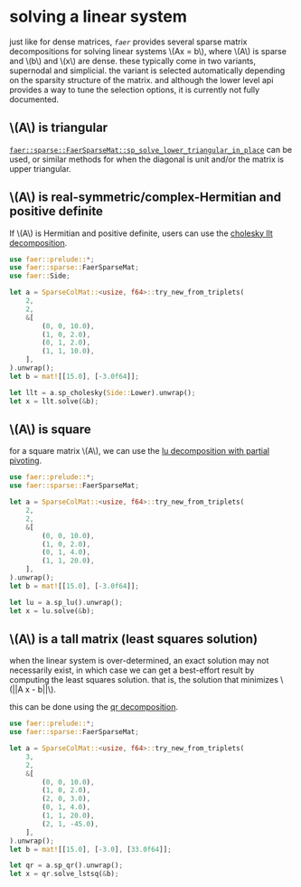 # solving a linear system

just like for dense matrices, _`faer`_ provides several sparse matrix decompositions for solving linear systems \\(Ax = b\\), where \\(A\\) is sparse and \\(b\\) and \\(x\\) are dense.
these typically come in two variants, supernodal and simplicial.
the variant is selected automatically depending on the sparsity structure of the matrix.
and although the lower level api provides a way to tune the selection options, it is currently not fully documented.

## \\(A\\) is triangular
[`faer::sparse::FaerSparseMat::sp_solve_lower_triangular_in_place`](https://docs.rs/faer/latest/faer/sparse/struct.SparseColMat.html#method.sp_solve_lower_triangular_in_place) can be used, or similar methods for when the diagonal is unit and/or the matrix is upper triangular.

## \\(A\\) is real-symmetric/complex-Hermitian and positive definite
If \\(A\\) is Hermitian and positive definite, users can use the [cholesky llt decomposition](https://docs.rs/faer/latest/faer/sparse/struct.SparseColMat.html#method.sp_cholesky).

```rust
use faer::prelude::*;
use faer::sparse::FaerSparseMat;
use faer::Side;

let a = SparseColMat::<usize, f64>::try_new_from_triplets(
    2,
    2,
    &[
        (0, 0, 10.0),
        (1, 0, 2.0),
        (0, 1, 2.0),
        (1, 1, 10.0),
    ],
).unwrap();
let b = mat![[15.0], [-3.0f64]];

let llt = a.sp_cholesky(Side::Lower).unwrap();
let x = llt.solve(&b);
```

## \\(A\\) is square
for a square matrix \\(A\\), we can use the [lu decomposition with partial pivoting](https://docs.rs/faer/latest/faer/sparse/struct.SparseColMat.html#method.sp_lu).

```rust
use faer::prelude::*;
use faer::sparse::FaerSparseMat;

let a = SparseColMat::<usize, f64>::try_new_from_triplets(
    2,
    2,
    &[
        (0, 0, 10.0),
        (1, 0, 2.0),
        (0, 1, 4.0),
        (1, 1, 20.0),
    ],
).unwrap();
let b = mat![[15.0], [-3.0f64]];

let lu = a.sp_lu().unwrap();
let x = lu.solve(&b);
```

## \\(A\\) is a tall matrix (least squares solution)
when the linear system is over-determined, an exact solution may not
necessarily exist, in which case we can get a best-effort result by computing
the least squares solution.
that is, the solution that minimizes \\(||A x - b||\\).

this can be done using the [qr decomposition](https://docs.rs/faer/latest/faer/sparse/struct.SparseColMat.html#method.sp_qr).
```rust
use faer::prelude::*;
use faer::sparse::FaerSparseMat;

let a = SparseColMat::<usize, f64>::try_new_from_triplets(
    3,
    2,
    &[
        (0, 0, 10.0),
        (1, 0, 2.0),
        (2, 0, 3.0),
        (0, 1, 4.0),
        (1, 1, 20.0),
        (2, 1, -45.0),
    ],
).unwrap();
let b = mat![[15.0], [-3.0], [33.0f64]];

let qr = a.sp_qr().unwrap();
let x = qr.solve_lstsq(&b);
```
